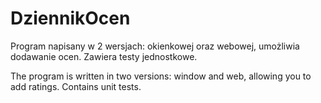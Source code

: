 # DziennikOcen
Program napisany w 2 wersjach: okienkowej oraz webowej, umożliwia dodawanie ocen.
Zawiera testy jednostkowe.

The program is written in two versions: window and web, allowing you to add ratings.
Contains unit tests.
